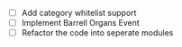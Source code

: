 - [ ] Add category whitelist support
- [ ] Implement Barrell Organs Event
- [ ] Refactor the code into seperate modules